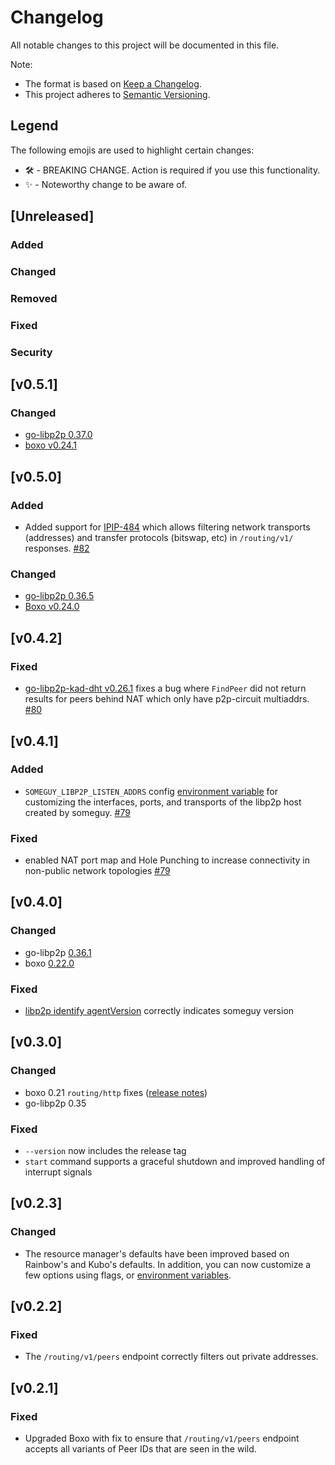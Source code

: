# Changelog

All notable changes to this project will be documented in this file.

Note:
* The format is based on [Keep a Changelog](https://keepachangelog.com/en/1.1.0/).
* This project adheres to [Semantic Versioning](https://semver.org/spec/v2.0.0.html).

## Legend
The following emojis are used to highlight certain changes:
* 🛠 - BREAKING CHANGE.  Action is required if you use this functionality.
* ✨ - Noteworthy change to be aware of.

## [Unreleased]

### Added

### Changed

### Removed

### Fixed

### Security

## [v0.5.1]

### Changed

- [go-libp2p 0.37.0](https://github.com/libp2p/go-libp2p/releases/tag/v0.37.0)
- [boxo v0.24.1](https://github.com/ipfs/boxo/releases/tag/v0.24.1)

## [v0.5.0]

### Added

- Added support for [IPIP-484](https://github.com/ipfs/specs/pull/484) which allows filtering network transports (addresses) and transfer protocols (bitswap, etc) in `/routing/v1/` responses. [#82](https://github.com/ipfs/someguy/pull/82/)

### Changed

- [go-libp2p 0.36.5](https://github.com/libp2p/go-libp2p/releases/tag/v0.36.5)
- [Boxo v0.24.0](https://github.com/ipfs/boxo/releases/tag/v0.24.0)

## [v0.4.2]

### Fixed

- [go-libp2p-kad-dht v0.26.1](https://github.com/libp2p/go-libp2p-kad-dht/releases/tag/v0.26.1) fixes a bug where `FindPeer` did not return results for peers behind NAT which only have p2p-circuit multiaddrs. [#80](https://github.com/ipfs/someguy/pull/80)

## [v0.4.1]

### Added

- `SOMEGUY_LIBP2P_LISTEN_ADDRS` config [environment variable](./docs/environment-variables.md#someguy_libp2p_listen_addrs) for customizing the interfaces, ports, and transports of the libp2p host created by someguy. [#79](https://github.com/ipfs/someguy/pull/79)

### Fixed

- enabled NAT port map and Hole Punching to increase connectivity in non-public network topologies [#79](https://github.com/ipfs/someguy/pull/79)

## [v0.4.0]

### Changed

- go-libp2p [0.36.1](https://github.com/libp2p/go-libp2p/releases/tag/v0.36.1)
- boxo [0.22.0](https://github.com/ipfs/boxo/releases/tag/v0.22.0)

### Fixed

- [libp2p identify agentVersion](https://github.com/libp2p/specs/blob/master/identify/README.md#agentversion) correctly indicates someguy version

## [v0.3.0]

### Changed

- boxo 0.21 `routing/http` fixes ([release notes](https://github.com/ipfs/boxo/releases/tag/v0.21.0))
- go-libp2p 0.35

### Fixed

- `--version` now includes the release tag
- `start` command supports a graceful shutdown and improved handling of interrupt signals

## [v0.2.3]

### Changed

- The resource manager's defaults have been improved based on Rainbow's and Kubo's defaults. In addition, you can now customize a few options using flags, or [environment variables](./docs/environment-variables.md).

## [v0.2.2]

### Fixed

- The `/routing/v1/peers` endpoint correctly filters out private addresses.

## [v0.2.1]

### Fixed

- Upgraded Boxo with fix to ensure that `/routing/v1/peers` endpoint accepts all variants of Peer IDs that are seen in the wild.
